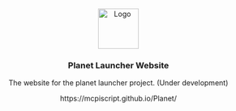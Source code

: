 <br/>
<p align="center">
  <a href="https://github.com/mcpiscript/Planet">
    <img src="https://github.com/mcpiscript/planet/raw/master/planet/assets/img/full/logo512.png" alt="Logo" width="80" height="80">
  </a>

  <h3 align="center">Planet Launcher Website</h3>

  <p align="center">The website for the planet launcher project. (Under development)</p>
  
  <p align="center">https://mcpiscript.github.io/Planet/</p>
